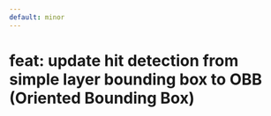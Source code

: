 ```yaml
---
default: minor
---
```


# feat: update hit detection from simple layer bounding box to OBB (Oriented Bounding Box)
